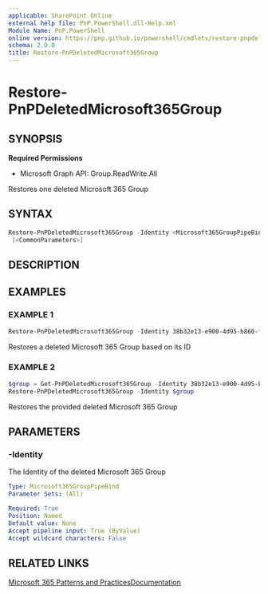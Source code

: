 ```yaml
---
applicable: SharePoint Online
external help file: PnP.PowerShell.dll-Help.xml
Module Name: PnP.PowerShell
online version: https://pnp.github.io/powershell/cmdlets/restore-pnpdeletedmicrosoft365group
schema: 2.0.0
title: Restore-PnPDeletedMicrosoft365Group
---
```


# Restore-PnPDeletedMicrosoft365Group

## SYNOPSIS

**Required Permissions**

  * Microsoft Graph API: Group.ReadWrite.All

Restores one deleted Microsoft 365 Group

## SYNTAX

```powershell
Restore-PnPDeletedMicrosoft365Group -Identity <Microsoft365GroupPipeBind> 
 [<CommonParameters>]
```

## DESCRIPTION

## EXAMPLES

### EXAMPLE 1
```powershell
Restore-PnPDeletedMicrosoft365Group -Identity 38b32e13-e900-4d95-b860-fb52bc07ca7f
```

Restores a deleted Microsoft 365 Group based on its ID

### EXAMPLE 2
```powershell
$group = Get-PnPDeletedMicrosoft365Group -Identity 38b32e13-e900-4d95-b860-fb52bc07ca7f
Restore-PnPDeletedMicrosoft365Group -Identity $group
```

Restores the provided deleted Microsoft 365 Group

## PARAMETERS

### -Identity
The Identity of the deleted Microsoft 365 Group

```yaml
Type: Microsoft365GroupPipeBind
Parameter Sets: (All)

Required: True
Position: Named
Default value: None
Accept pipeline input: True (ByValue)
Accept wildcard characters: False
```

## RELATED LINKS

[Microsoft 365 Patterns and Practices](https://aka.ms/m365pnp)[Documentation](https://docs.microsoft.com/graph/api/directory-deleteditems-restore)